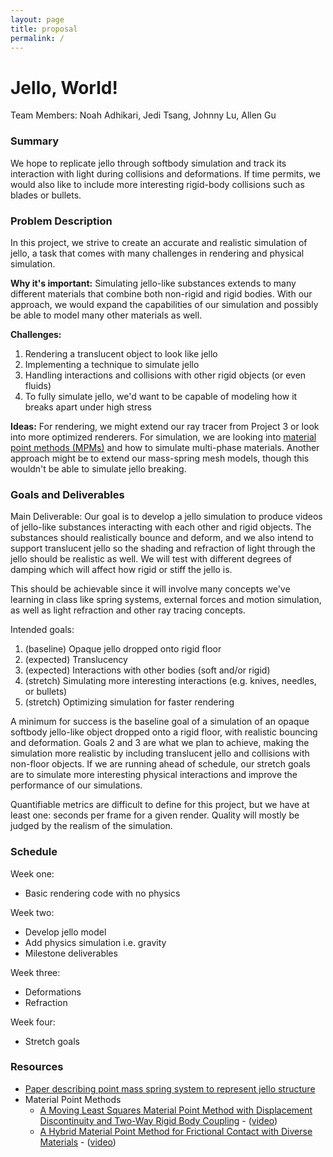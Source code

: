 ```yaml
---
layout: page
title: proposal
permalink: /
---
```


# Jello, World!

Team Members: Noah Adhikari, Jedi Tsang, Johnny Lu, Allen Gu

### Summary

We hope to replicate jello through softbody simulation and track its interaction
with light during collisions and deformations. If time permits, we would also
like to include more interesting rigid-body collisions such as blades or
bullets.

### Problem Description

In this project, we strive to create an accurate and realistic simulation of
jello, a task that comes with many challenges in rendering and physical
simulation. 

**Why it's important:** Simulating jello-like substances extends to many
different materials that combine both non-rigid and rigid bodies. With our
approach, we would expand the capabilities of our simulation and possibly be
able to model many other materials as well.

**Challenges:** 
1. Rendering a translucent object to look like jello
2. Implementing a technique to simulate jello
3. Handling interactions and collisions with other rigid objects (or even
   fluids)
4. To fully simulate jello, we'd want to be capable of modeling how it breaks
   apart under high stress

**Ideas:** For rendering, we might extend our ray tracer from Project 3 or look into more optimized renderers. For simulation, we are looking into [material point methods (MPMs)](https://en.wikipedia.org/wiki/Material_point_method) and how to simulate multi-phase materials. Another approach might be to extend our mass-spring mesh models, though this wouldn't be able to simulate jello breaking. 


### Goals and Deliverables

Main Deliverable: Our goal is to develop a jello simulation to produce videos of
jello-like substances interacting with each other and rigid objects. The
substances should realistically bounce and deform, and we also intend to support
translucent jello so the shading and refraction of light through the jello
should be realistic as well. We will test with different degrees of damping
which will affect how rigid or stiff the jello is. 

This should be achievable since it will involve many concepts we've learning in
class like spring systems, external forces and motion simulation, as well as
light refraction and other ray tracing concepts.

Intended goals:
1. (baseline) Opaque jello dropped onto rigid floor
2. (expected) Translucency
3. (expected) Interactions with other bodies (soft and/or rigid)
4. (stretch) Simulating more interesting interactions (e.g. knives, needles, or
   bullets)
5. (stretch) Optimizing simulation for faster rendering

A minimum for success is the baseline goal of a simulation of an opaque softbody
jello-like object dropped onto a rigid floor, with realistic bouncing and
deformation. Goals 2 and 3 are what we plan to achieve, making the simulation
more realistic by including translucent jello and collisions with non-floor
objects. If we are running ahead of schedule, our stretch goals are to simulate
more interesting physical interactions and improve the performance of our
simulations.

Quantifiable metrics are difficult to define for this project, but we have at
least one: seconds per frame for a given render. Quality will mostly be
judged by the realism of the simulation.

### Schedule

Week one:
* Basic rendering code with no physics

Week two:
* Develop jello model
* Add physics simulation i.e. gravity
* Milestone deliverables

Week three:
* Deformations
* Refraction

Week four:
* Stretch goals

### Resources

- [Paper describing point mass spring system to represent jello structure](https://www.cs.rpi.edu/~cutler/classes/advancedgraphics/S10/final_projects/wellington_boeckel.pdf)
- Material Point Methods
    - [A Moving Least Squares Material Point Method with Displacement Discontinuity and Two-Way Rigid Body Coupling](https://yuanming.taichi.graphics/publication/2018-mlsmpm/mls-mpm-cpic.pdf) - ([video](https://www.youtube.com/watch?v=9M18rc9-VWU))
    - [A Hybrid Material Point Method for Frictional Contact with Diverse Materials](https://www.math.ucla.edu/~jteran/papers/HGGWJT19.pdf) - ([video](https://www.youtube.com/watch?v=54YvCE8_7lM))
